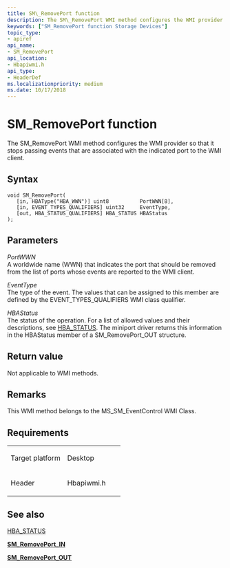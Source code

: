```yaml
---
title: SM\_RemovePort function
description: The SM\_RemovePort WMI method configures the WMI provider so that it stops passing events that are associated with the indicated port to the WMI client.
keywords: ["SM_RemovePort function Storage Devices"]
topic_type:
- apiref
api_name:
- SM_RemovePort
api_location:
- Hbapiwmi.h
api_type:
- HeaderDef
ms.localizationpriority: medium
ms.date: 10/17/2018
---
```


# SM\_RemovePort function


The SM\_RemovePort WMI method configures the WMI provider so that it stops passing events that are associated with the indicated port to the WMI client.

Syntax
------

```ManagedCPlusPlus
void SM_RemovePort(
   [in, HBAType("HBA_WWN")] uint8          PortWWN[8],
   [in, EVENT_TYPES_QUALIFIERS] uint32     EventType,
   [out, HBA_STATUS_QUALIFIERS] HBA_STATUS HBAStatus
);
```

Parameters
----------

*PortWWN*   
A worldwide name (WWN) that indicates the port that should be removed from the list of ports whose events are reported to the WMI client.

*EventType*   
The type of the event. The values that can be assigned to this member are defined by the EVENT\_TYPES\_QUALIFIERS WMI class qualifier.

*HBAStatus*   
The status of the operation. For a list of allowed values and their descriptions, see [HBA\_STATUS](hba-status.md). The miniport driver returns this information in the HBAStatus member of a SM\_RemovePort\_OUT structure.

Return value
------------

Not applicable to WMI methods.

Remarks
-------

This WMI method belongs to the MS\_SM\_EventControl WMI Class.

Requirements
------------

<table>
<colgroup>
<col width="50%" />
<col width="50%" />
</colgroup>
<tbody>
<tr class="odd">
<td align="left"><p>Target platform</p></td>
<td align="left">Desktop</td>
</tr>
<tr class="even">
<td align="left"><p>Header</p></td>
<td align="left">Hbapiwmi.h</td>
</tr>
</tbody>
</table>

## <span id="see_also"></span>See also


[HBA\_STATUS](hba-status.md)

[**SM\_RemovePort\_IN**](/windows-hardware/drivers/ddi/hbapiwmi/ns-hbapiwmi-_sm_removeport_in)

[**SM\_RemovePort\_OUT**](/windows-hardware/drivers/ddi/hbapiwmi/ns-hbapiwmi-_sm_removeport_out)

 

